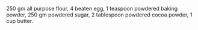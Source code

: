 250 gm all purpose flour,
4 beaten egg,
1 teaspoon powdered baking powder,
250 gm powdered sugar,
2 tablespoon powdered cocoa powder,
1 cup butter.